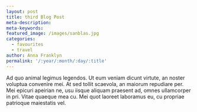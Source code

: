 ```yaml
---
layout: post
title: third Blog Post
meta-description:
meta-keywords:
featured_image: /images/sanblas.jpg
categories:
  - favourites
  - travel
author: Anna Franklyn
permalink: '/:year/:month/:day/:title'
---
```


Ad quo animal legimus legendos. Ut eum veniam dicunt virtute, an noster voluptua convenire mei. At sed tollit scaevola, an maiorum repudiare per. Mei epicuri apeirian ne, usu iisque aliquam praesent ad, omnes ullamcorper in pri. Vitae quaeque mea cu. Mei quot laoreet laboramus eu, cu propriae patrioque maiestatis vel.